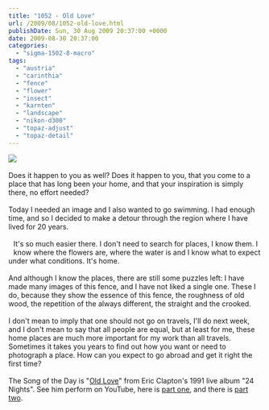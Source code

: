 ```yaml
---
title: "1052 - Old Love"
url: /2009/08/1052-old-love.html
publishDate: Sun, 30 Aug 2009 20:37:00 +0000
date: 2009-08-30 20:37:00
categories: 
  - "sigma-1502-8-macro"
tags: 
  - "austria"
  - "carinthia"
  - "fence"
  - "flower"
  - "insect"
  - "karnten"
  - "landscape"
  - "nikon-d300"
  - "topaz-adjust"
  - "topaz-detail"
---
```

<a href="https://d25zfm9zpd7gm5.cloudfront.net/1200x1200/2009/20090830_162403_ps.jpg" target="_blank"><img src="https://d25zfm9zpd7gm5.cloudfront.net/0600x0600/2009/20090830_162403_ps.jpg"/></a><br/><br/>Does it happen to you as well? Does it happen to you, that you come to a place that has long been your home, and that your inspiration is simply there, no effort needed?<br/><br/><a href="https://d25zfm9zpd7gm5.cloudfront.net/1200x1200/2009/20090830_163840_ps.jpg" target="_blank"><img alt="" border="0" src="https://d25zfm9zpd7gm5.cloudfront.net/0150x0150/2009/20090830_163840_ps.jpg" style="margin: 10pt 10px 10px 0pt; float: right;"/></a> Today I needed an image and I also wanted to go swimming. I had enough time, and so I decided to make a detour through the region where I have lived for 20 years. <br/><br/><a href="https://d25zfm9zpd7gm5.cloudfront.net/1200x1200/2009/20090830_162159_ps.jpg" target="_blank"><img alt="" border="0" src="https://d25zfm9zpd7gm5.cloudfront.net/0150x0150/2009/20090830_162159_ps.jpg" style="margin: 10pt 10px 10px 0pt; float: left;"/></a> It's so much easier there. I don't need to search for places, I know them. I know where the flowers are, where the water is and I know what to expect under what conditions. It's home.<br/><br/><a href="https://d25zfm9zpd7gm5.cloudfront.net/1200x1200/2009/20090830_162808_ps.jpg" target="_blank"><img alt="" border="0" src="https://d25zfm9zpd7gm5.cloudfront.net/0150x0150/2009/20090830_162808_ps.jpg" style="margin: 10pt 10px 10px 0pt; float: right;"/></a> And although I know the places, there are still some puzzles left: I have made many images of this fence, and I have not liked a single one. These I do, because they show the essence of this fence, the roughness of old wood, the repetition of the always different, the straight and the crooked.<br/><br/> I don't mean to imply that one should not go on travels, I'll do next week, and I don't mean to say that all people are equal, but at least for me, these home places are much more important for my work than all travels. Sometimes it takes you years to find out how you want or need to photograph a place. How can you expect to go abroad and get it right the first time?<br/><br/>The Song of the Day is "<a href="http://www.lyricsmode.com/lyrics/e/eric_clapton/old_love.html" target="_blank">Old Love</a>" from Eric Clapton's 1991 live album "24 Nights". See him perform on YouTube, here is <a href="http://www.youtube.com/watch?v=4hkR2pcBRPs&feature=related" target="_blank">part one</a>, and there is <a href="http://www.youtube.com/watch?v=YPR1mCRDruk&feature=related" target="_blank">part two</a>.
